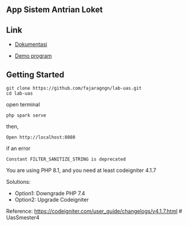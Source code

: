 ## App Sistem Antrian Loket

## Link

- [Dokumentasi](https://youtu.be/gaguOyJWFFo)

- [Demo program](http://antriansistem.rf.gd/)

## Getting Started

```shell
git clone https://github.com/fajaragngn/lab-uas.git
cd lab-uas
```

open terminal
```shell
php spark serve
```

then,

```shell
Open http://localhost:8080
```

if an error 
```shell
Constant FILTER_SANITIZE_STRING is deprecated
```

You are using PHP 8.1, and you need at least codeigniter 4.1.7

Solutions:

- Option1: Downgrade PHP 7.4
- Option2: Upgrade Codeigniter

Reference: https://codeigniter.com/user_guide/changelogs/v4.1.7.html
#   U a s S m e s t e r 4  
 